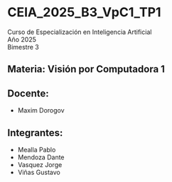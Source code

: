 # CEIA_2025_B3_VpC1_TP1

Curso de Especialización en Inteligencia Artificial  
Año 2025  
Bimestre 3  

## Materia: Visión por Computadora 1  

## Docente:
* Maxim Dorogov

## Integrantes:
* Mealla Pablo
* Mendoza Dante
* Vasquez Jorge
* Viñas Gustavo
